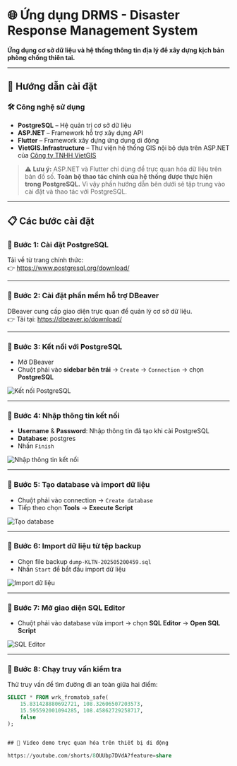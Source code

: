 # 🌐 Ứng dụng DRMS - Disaster Response Management System

**Ứng dụng cơ sở dữ liệu và hệ thống thông tin địa lý để xây dựng kịch bản phòng chống thiên tai.**

---

## 🚀 Hướng dẫn cài đặt

### 🛠️ Công nghệ sử dụng

- **PostgreSQL** – Hệ quản trị cơ sở dữ liệu
- **ASP.NET** – Framework hỗ trợ xây dựng API
- **Flutter** – Framework xây dựng ứng dụng di động
- **VietGIS.Infrastructure** – Thư viện hệ thống GIS nội bộ dựa trên ASP.NET của [Công ty TNHH VietGIS](https://vietgis.com.vn/)

> ⚠️ **Lưu ý:** ASP.NET và Flutter chỉ dùng để trực quan hóa dữ liệu trên bản đồ số. **Toàn bộ thao tác chính của hệ thống được thực hiện trong PostgreSQL.** Vì vậy phần hướng dẫn bên dưới sẽ tập trung vào cài đặt và thao tác với PostgreSQL.

---

## 📋 Các bước cài đặt

### 🔹 Bước 1: Cài đặt PostgreSQL

Tải về từ trang chính thức:  
👉 https://www.postgresql.org/download/

---

### 🔹 Bước 2: Cài đặt phần mềm hỗ trợ DBeaver

DBeaver cung cấp giao diện trực quan để quản lý cơ sở dữ liệu.  
👉 Tải tại: https://dbeaver.io/download/

---

### 🔹 Bước 3: Kết nối với PostgreSQL

- Mở DBeaver
- Chuột phải vào **sidebar bên trái** → `Create` → `Connection` → chọn **PostgreSQL**

![Kết nối PostgreSQL](https://github.com/user-attachments/assets/151dea1b-07bd-4f62-ba1c-606c828db8ba)

---

### 🔹 Bước 4: Nhập thông tin kết nối

- **Username** & **Password**: Nhập thông tin đã tạo khi cài PostgreSQL  
- **Database**: postgres  
- Nhấn `Finish`

![Nhập thông tin kết nối](https://github.com/user-attachments/assets/aec0f53e-7f86-4b9a-8d1a-bde37219955e)

---

### 🔹 Bước 5: Tạo database và import dữ liệu

- Chuột phải vào connection → `Create database`
- Tiếp theo chọn **Tools** → **Execute Script**

![Tạo database](https://github.com/user-attachments/assets/f48121ef-ed44-4027-a1f2-32b31c9edbdb)

---

### 🔹 Bước 6: Import dữ liệu từ tệp backup

- Chọn file backup `dump-KLTN-202505200459.sql`
- Nhấn `Start` để bắt đầu import dữ liệu

![Import dữ liệu](https://github.com/user-attachments/assets/1d376f54-9dc7-4928-9883-642ab30d0eb8)

---

### 🔹 Bước 7: Mở giao diện SQL Editor

- Chuột phải vào database vừa import → chọn **SQL Editor** → **Open SQL Script**

![SQL Editor](https://github.com/user-attachments/assets/d7a9654a-66de-45b2-9bbe-3be53182ccab)

---

### 🔹 Bước 8: Chạy truy vấn kiểm tra

Thử truy vấn để tìm đường đi an toàn giữa hai điểm:

```sql
SELECT * FROM wrk_fromatob_safe(
    15.831428880692721, 108.32606507203573,  
    15.595592001094285, 108.45862729258717,
    false
);


## 🚀 Video demo trực quan hóa trên thiết bị di động

https://youtube.com/shorts/8OUUbp7DVdA?feature=share

